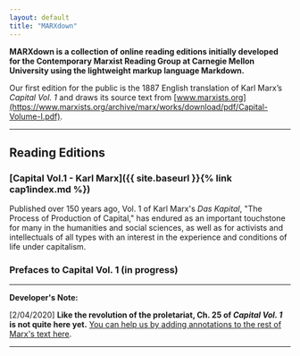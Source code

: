```yaml
---
layout: default
title: "MARXdown"
---
```


**MARXdown is a collection of online reading editions initially developed for the Contemporary Marxist Reading Group at Carnegie Mellon University using the lightweight markup language Markdown.**

 Our first edition for the public is the 1887 English translation of Karl Marx’s *Capital Vol. 1* and draws its source text from [www.marxists.org](https://www.marxists.org/archive/marx/works/download/pdf/Capital-Volume-I.pdf).

* * *
## **Reading Editions**

### [Capital Vol.1 - Karl Marx]({{ site.baseurl }}{% link cap1index.md %})
Published over 150 years ago, Vol. 1 of Karl Marx's *Das Kapital*, "The Process of Production of Capital," has endured as an important touchstone for many in the humanities and social sciences, as well as for activists and intellectuals of all types with an interest in the experience and conditions of life under capitalism.

###  Prefaces to Capital Vol. 1 (in progress)

* * *

**Developer's Note:**

[2/04/2020] **Like the revolution of the proletariat, Ch. 25 of *Capital Vol. 1* is not quite here yet.** [You can help us by adding annotations to the rest of Marx's text here](https://marxdown.github.io/documentation/).







<hr>
